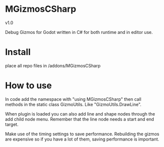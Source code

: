 # MGizmosCSharp

v1.0

Debug Gizmos for Godot written in C# for both runtime and in editor use.

# Install

place all repo files in /addons/MGizmosCSharp

# How to use

In code add the namespace with "using MGizmosCSharp" then call methods in the static class GizmoUtils. Like "GizmoUtils.DrawLine".

When plugin is loaded you can also add line and shape nodes through the add child node menu. Remember that the line node needs a start and end target.

Make use of the timing settings to save performance. Rebuilding the gizmos are expensive so if you have a lot of them, saving performance is important.


